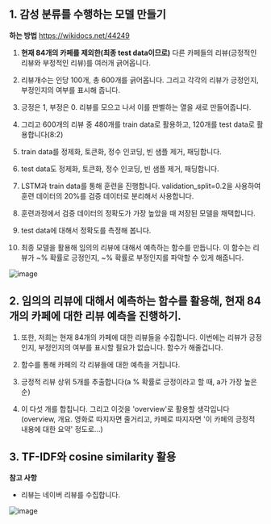 ## 1. 감성 분류를 수행하는 모델 만들기


**하는 방법**
https://wikidocs.net/44249 

1) **현재 84개의 카페를 제외한(최종 test data이므로)** 다른 카페들의 리뷰(긍정적인 리뷰와 부정적인 리뷰)를 여러개 긁어옵니다.
 
2) 리뷰개수는 인당 100개, 총 600개를 긁어옵니다. 그리고 각각의 리뷰가 긍정인지, 부정인지의 여부를 표시해 줍니다.
 
3) 긍정은 1, 부정은 0. 리뷰를 모으고 나서 이를 판별하는 열을 새로 만들어줍니다.
 
4) 그리고 600개의 리뷰 중 480개를 train data로 활용하고, 120개를 test data로 활용합니다(8:2)
 
5) train data를 정제화, 토큰화, 정수 인코딩, 빈 샘플 제거, 패딩합니다.

6) test data도 정제화, 토큰화, 정수 인코딩, 빈 샘플 제거, 패딩합니다.

7) LSTM과 train data를 통해 훈련을 진행합니다. validation_split=0.2을 사용하여 훈련 데이터의 20%를 검증 데이터로 분리해서 사용합니다.
 
8) 훈련과정에서 검증 데이터의 정확도가 가장 높았을 때 저장된 모델을 채택합니다.

9) test data에 대해서 정확도를 측정해 봅니다.

10) 최종 모델을 활용해 임의의 리뷰에 대해서 예측하는 함수를 만듭니다. 이 함수는 리뷰가 ~% 확률로 긍정인지, ~% 확률로 부정인지를 파악할 수 있게 해줍니다.

![image](https://user-images.githubusercontent.com/108641325/196018394-dbb882e1-c5b5-4977-8e01-22c8db602761.png)


## 2. 임의의 리뷰에 대해서 예측하는 함수를 활용해, 현재 84개의 카페에 대한 리뷰 예측을 진행하기.

1) 또한, 저희는 현재 84개의 카페에 대한 리뷰들을 수집합니다. 이번에는 리뷰가 긍정인지, 부정인지의 여부를 표시할 필요가 없습니다. 함수가 해줄겁니다.

2) 함수를 통해 카페의 각 리뷰들에 대한 예측을 거칩니다. 

3) 긍정적 리뷰 상위 5개를 추출합니다(a % 확률로 긍정이라고 할 때, a가 가장 높은 순)

4) 이 다섯 개를 합칩니다. 그리고 이것을 'overview'로 활용할 생각입니다(overview, 개요. 영화로 따지자면 줄거리고, 카페로 따지자면 '이 카페의 긍정적 내용에 대한 요약' 정도로...)


## 3. TF-IDF와 cosine similarity 활용 



 
 
 **참고 사항**
 
 - 리뷰는 네이버 리뷰를 수집합니다.

 ![image](https://user-images.githubusercontent.com/108641325/196018279-60fe5446-c178-46f5-a800-f1c64632b89e.png)
